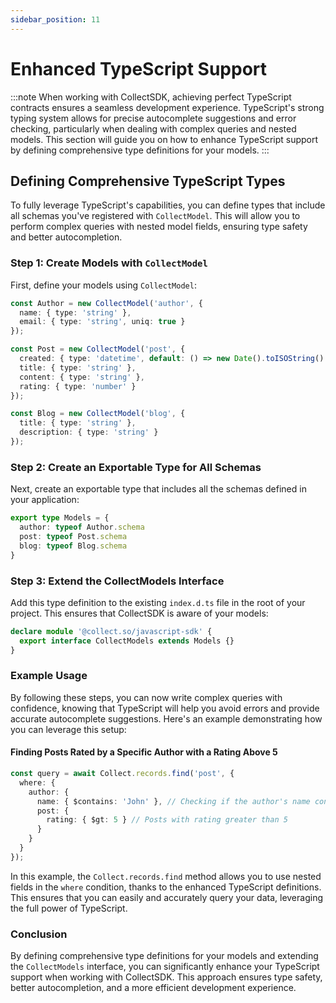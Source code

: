 ```yaml
---
sidebar_position: 11
---
```


# Enhanced TypeScript Support
:::note
When working with CollectSDK, achieving perfect TypeScript contracts ensures a seamless development experience. TypeScript's strong typing system allows for precise autocomplete suggestions and error checking, particularly when dealing with complex queries and nested models. This section will guide you on how to enhance TypeScript support by defining comprehensive type definitions for your models.
:::

## Defining Comprehensive TypeScript Types

To fully leverage TypeScript's capabilities, you can define types that include all schemas you've registered with `CollectModel`. This will allow you to perform complex queries with nested model fields, ensuring type safety and better autocompletion.

### Step 1: Create Models with `CollectModel`

First, define your models using `CollectModel`:
```typescript
const Author = new CollectModel('author', {
  name: { type: 'string' },
  email: { type: 'string', uniq: true }
});

const Post = new CollectModel('post', {
  created: { type: 'datetime', default: () => new Date().toISOString() },
  title: { type: 'string' },
  content: { type: 'string' },
  rating: { type: 'number' }
});

const Blog = new CollectModel('blog', {
  title: { type: 'string' },
  description: { type: 'string' }
});
```

### Step 2: Create an Exportable Type for All Schemas

Next, create an exportable type that includes all the schemas defined in your application:
```typescript
export type Models = {
  author: typeof Author.schema
  post: typeof Post.schema
  blog: typeof Blog.schema
}
```

### Step 3: Extend the CollectModels Interface

Add this type definition to the existing `index.d.ts` file in the root of your project. This ensures that CollectSDK is aware of your models:
```typescript
declare module '@collect.so/javascript-sdk' {
  export interface CollectModels extends Models {}
}
```

### Example Usage

By following these steps, you can now write complex queries with confidence, knowing that TypeScript will help you avoid errors and provide accurate autocomplete suggestions. Here's an example demonstrating how you can leverage this setup:

#### Finding Posts Rated by a Specific Author with a Rating Above 5
```typescript
const query = await Collect.records.find('post', {
  where: {
    author: {
      name: { $contains: 'John' }, // Checking if the author's name contains 'John'
      post: {
        rating: { $gt: 5 } // Posts with rating greater than 5
      }
    }
  }
});
```
In this example, the `Collect.records.find` method allows you to use nested fields in the `where` condition, thanks to the enhanced TypeScript definitions. This ensures that you can easily and accurately query your data, leveraging the full power of TypeScript.

### Conclusion

By defining comprehensive type definitions for your models and extending the `CollectModels` interface, you can significantly enhance your TypeScript support when working with CollectSDK. This approach ensures type safety, better autocompletion, and a more efficient development experience.
